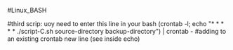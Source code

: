 #Linux_BASH

#third scrip: uoy need to enter this line in your bash
(crontab -l; echo "* * * * * ./script-C.sh source-directory backup-directory") | crontab - #adding to an existing crontab new line (see inside echo)
